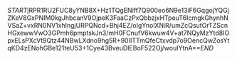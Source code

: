 $START$jRPR1RU2FUC8yYNB8X+Hz1TQgENiff7Q900eo6N9e13iF6GqgojYQGjZKeV8GxPNIM0kgJhbcanV9OjpeK3FaaCzPxQbbzjxHTpeuT6IcmgkGhynhNVSaZ+vxRN0NV1xhIngjURPQNcd+Bhj4EZ/oIgYnolXNiR/umZcQsutOrTZScnHGxewwVwO3GPmh6pmptskJn3/mH0FCnufV6kwuw4V+at7NQyMzYtd8IOpxELsPXcVt9Qtz44NBwLXdno9hg5R+90IITTmQfeCtxvdp7o9OencQwZosYtqKD4zENohGBe121teU53+1Cye43BveuDIEBoF522Oj/wouIYtnA==$END$